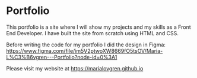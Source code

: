 # Portfolio 

This portfolio is a site where I will show my projects and my skills as a Front End Developer. I have built the site from scratch using HTML and CSS.

Before writing the code for my portfolio I did the design in Figma: https://www.figma.com/file/im5V2ptwoXW8669fO5tsOV/Maria-L%C3%B6vgren---Portfolio?node-id=0%3A1

Please visit my website at https://marialovgren.github.io


